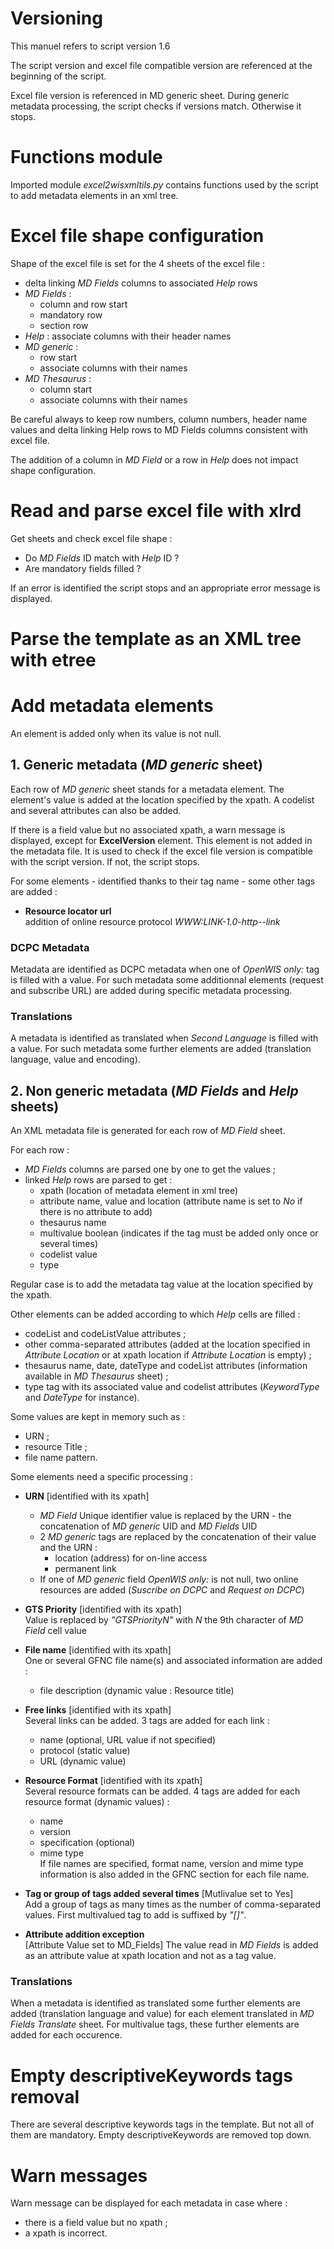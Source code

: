 # Versioning

This manuel refers to script version 1.6

The script version and excel file compatible version are referenced at the beginning of the script.

Excel file version is referenced in MD generic sheet. During generic metadata processing, the script checks if versions match. Otherwise it stops.

# Functions module

Imported module _excel2wisxmltils.py_ contains functions used by the script to add metadata elements in an xml tree.

# Excel file shape configuration

Shape of the excel file is set for the 4 sheets of the excel file :
- delta linking _MD Fields_ columns to associated _Help_ rows
- _MD Fields_ :
    - column and row start
    - mandatory row
    - section row
- _Help_ : associate columns with their header names
- _MD generic_ :
    - row start
    - associate columns with their names
- _MD Thesaurus_ :
    - column start
    - associate columns with their names

Be careful always to keep row numbers, column numbers, header name values and delta linking Help rows to MD Fields columns consistent with excel file.

The addition of a column in _MD Field_ or a row in _Help_ does not impact shape configuration.

# Read and parse excel file with xlrd
Get sheets and check excel file shape :
- Do _MD Fields_ ID match with _Help_ ID ?
- Are mandatory fields filled ?

If an error is identified the script stops and an appropriate error message is displayed.

# Parse the template as an XML tree with etree

# Add metadata elements

An element is added only when its value is not null.

## 1. Generic metadata (_MD generic_ sheet)

Each row of _MD generic_ sheet stands for a metadata element. The element's value is added at the location specified by the xpath. A codelist and several attributes can also be added.

If there is a field value but no associated xpath, a warn message is displayed, except for **ExcelVersion** element. This element is not added in the metadata file. It is used to check if the excel file version is compatible with the script version. If not, the script stops. 

For some elements - identified thanks to their tag name - some other tags are added :
- **Resource locator url**  
addition of online resource protocol _WWW:LINK-1.0-http--link_

### DCPC Metadata

Metadata are identified as DCPC metadata when one of _OpenWIS only:_ tag is filled with a value. For such metadata some additionnal elements (request and subscribe URL) are added during specific metadata processing.

### Translations

A metadata is identified as translated when _Second Language_ is filled with a value. For such metadata some further elements are added (translation language, value and encoding).

## 2. Non generic metadata (_MD Fields_ and _Help_ sheets)

An XML metadata file is generated for each row of _MD Field_ sheet.

For each row :
- _MD Fields_ columns are parsed one by one to get the values ;
- linked _Help_ rows are parsed to get :
    - xpath (location of metadata element in xml tree)
    - attribute name, value and location (attribute name is set to _No_ if there is no attribute to add)
    - thesaurus name
    - multivalue boolean (indicates if the tag must be added only once or several times)
    - codelist value
    - type

Regular case is to add the metadata tag value at the location specified by the xpath.

Other elements can be added according to which _Help_ cells are filled :
- codeList and codeListValue attributes ;
- other comma-separated attributes (added at the location specified in _Attribute Location_ or at xpath location if _Attribute Location_ is empty) ;
- thesaurus name, date, dateType and codeList attributes (information available in _MD Thesaurus_ sheet) ;
- type tag with its associated value and codelist attributes (_KeywordType_ and _DateType_ for instance).

Some values are kept in memory such as :
- URN ;
- resource Title ;
- file name pattern.

Some elements need a specific processing :

- **URN** [identified with its xpath]  
    - _MD Field_ Unique identifier value is replaced by the URN - the concatenation of _MD generic_ UID and _MD Fields_ UID  
    - 2 _MD generic_ tags are replaced by the concatenation of their value and the URN : 
        - location (address) for on-line access
        - permanent link
    - If one of _MD generic_ field _OpenWIS only:_ is not null, two online resources are added (_Suscribe on DCPC_ and _Request on DCPC_)

- **GTS Priority** [identified with its xpath]  
Value is replaced by _"GTSPriorityN"_ with _N_ the 9th character of _MD Field_ cell value

- **File name** [identified with its xpath]  
One or several GFNC file name(s) and associated information are added :
    - file description (dynamic value : Resource title)

- **Free links** [identified with its xpath]  
Several links can be added. 3 tags are added for each link :
    - name (optional, URL value if not specified)
    - protocol (static value)
    - URL (dynamic value)

- **Resource Format** [identified with its xpath]  
Several resource formats can be added. 4 tags are added for each resource format (dynamic values) :
    - name
    - version
    - specification (optional)
    - mime type  
If file names are specified, format name, version and mime type information is also added in the GFNC section for each file name.

- **Tag or group of tags added several times** [Mutlivalue set to Yes]  
Add a group of tags as many times as the number of comma-separated values. First multivalued tag to add is suffixed by _"[]"_.

- **Attribute addition exception**  
[Attribute Value set to MD_Fields]
The value read in _MD Fields_ is added as an attribute value at xpath location and not as a tag value.

### Translations

When a metadata is identified as translated some further elements are added (translation language and value) for each element translated in _MD Fields Translate_ sheet. For multivalue tags, these further elements are added for each occurence.

# Empty descriptiveKeywords tags removal
There are several descriptive keywords tags in the template. But not all of them are mandatory. Empty descriptiveKeywords are removed top down.

# Warn messages
Warn message can be displayed for each metadata in case where :
- there is a field value but no xpath ;
- a xpath is incorrect.
